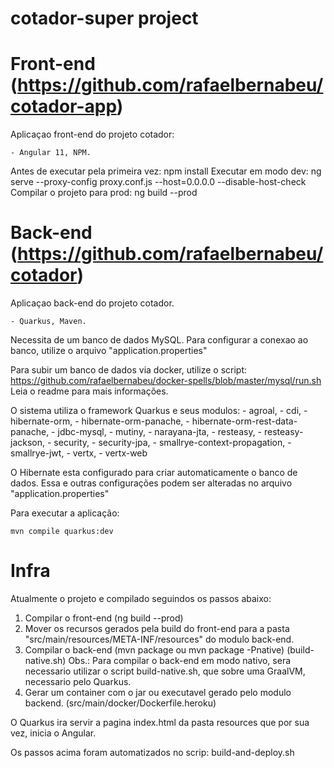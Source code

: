 # cotador-super project

# Front-end (https://github.com/rafaelbernabeu/cotador-app)
Aplicaçao front-end do projeto cotador:

    - Angular 11, NPM.

Antes de executar pela primeira vez: npm install
Executar em modo dev: ng serve --proxy-config proxy.conf.js --host=0.0.0.0 --disable-host-check
Compilar o projeto para prod: ng build --prod


# Back-end (https://github.com/rafaelbernabeu/cotador)
Aplicaçao back-end do projeto cotador.

    - Quarkus, Maven.

Necessita de um banco de dados MySQL.
    Para configurar a conexao ao banco, utilize o arquivo "application.properties"

Para subir um banco de dados via docker, utilize o script: https://github.com/rafaelbernabeu/docker-spells/blob/master/mysql/run.sh
Leia o readme para mais informações.

O sistema utiliza o framework Quarkus e seus modulos:
    - agroal, 
    - cdi,
    - hibernate-orm,
    - hibernate-orm-panache,
    - hibernate-orm-rest-data-panache,
    - jdbc-mysql,
    - mutiny,
    - narayana-jta,
    - resteasy,
    - resteasy-jackson,
    - security,
    - security-jpa,
    - smallrye-context-propagation,
    - smallrye-jwt,
    - vertx,
    - vertx-web

O Hibernate esta configurado para criar automaticamente o banco de dados.
Essa e outras configurações podem ser alteradas no arquivo "application.properties"

Para executar a aplicação:
```shell script
mvn compile quarkus:dev
```

# Infra

Atualmente o projeto e compilado seguindos os passos abaixo:
1) Compilar o front-end (ng build --prod)
2) Mover os recursos gerados pela build do front-end para a pasta "src/main/resources/META-INF/resources" do modulo back-end.
3) Compilar o back-end (mvn package ou mvn package -Pnative) (build-native.sh)
Obs.: Para compilar o back-end em modo nativo, sera necessario utilizar o script build-native.sh, que sobre uma GraalVM, necessario pelo Quarkus.
4) Gerar um container com o jar ou executavel gerado pelo modulo backend. (src/main/docker/Dockerfile.heroku)

O Quarkus ira servir a pagina index.html da pasta resources que por sua vez, inicia o Angular.

Os passos acima foram automatizados no scrip: build-and-deploy.sh